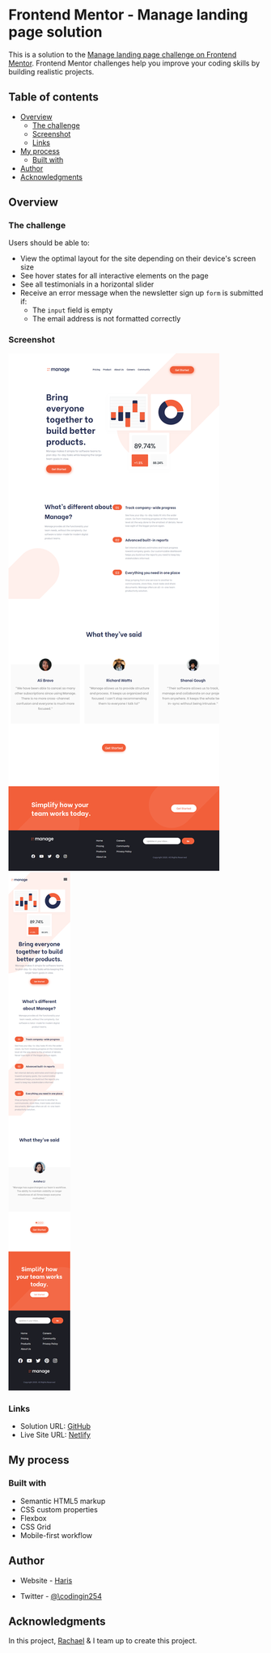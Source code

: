 # Frontend Mentor - Manage landing page solution

This is a solution to the [Manage landing page challenge on Frontend Mentor](https://www.frontendmentor.io/challenges/manage-landing-page-SLXqC6P5). Frontend Mentor challenges help you improve your coding skills by building realistic projects.

## Table of contents

- [Overview](#overview)
  - [The challenge](#the-challenge)
  - [Screenshot](#screenshot)
  - [Links](#links)
- [My process](#my-process)
  - [Built with](#built-with)
- [Author](#author)
- [Acknowledgments](#acknowledgments)

## Overview

### The challenge

Users should be able to:

- View the optimal layout for the site depending on their device's screen size
- See hover states for all interactive elements on the page
- See all testimonials in a horizontal slider
- Receive an error message when the newsletter sign up `form` is submitted if:
  - The `input` field is empty
  - The email address is not formatted correctly

### Screenshot

![](./manage-desktop.png)
![](./manage-mobile.png)

### Links

- Solution URL: [GitHub](https://github.com/hariscs/fem-manage-landing-page)
- Live Site URL: [Netlify](https://fem-manage.netlify.app/)

## My process

### Built with

- Semantic HTML5 markup
- CSS custom properties
- Flexbox
- CSS Grid
- Mobile-first workflow

## Author

- Website - [Haris](https://ibrahim.codes)

- Twitter - [@\codingin254](https://www.twitter.com/codingin254)

## Acknowledgments

In this project, <a href="https://twitter.com/RMKcreative">Rachael</a> & I team up to create this project.
